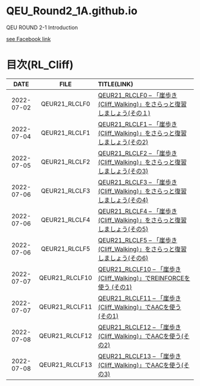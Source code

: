 # QEU_Round2_1A.github.io
QEU ROUND 2-1 Introduction

[see Facebook link](https://www.facebook.com/profile.php?id=100064048931216)

# 目次(RL_Cliff)

| DATE | FILE | TITLE(LINK) |
|:---:|:---:|:---|
| 2022-07-02 | QEUR21_RLCLF0 | [QEUR21_RLCLF0 – 「崖歩き(Cliff_Walking)」をさらっと復習しましょう(その１)](https://yaber1965.github.io/QEU_Round2_1A.github.io/Cliff_Walking/2022-07-02-QEUR21_RLCLF0.html) |
| 2022-07-04 | QEUR21_RLCLF1 | [QEUR21_RLCLF1 – 「崖歩き(Cliff_Walking)」をさらっと復習しましょう(その2)](https://yaber1965.github.io/QEU_Round2_1A.github.io/Cliff_Walking/2022-07-04-QEUR21_RLCLF1.html) |
| 2022-07-05 | QEUR21_RLCLF2 | [QEUR21_RLCLF2 – 「崖歩き(Cliff_Walking)」をさらっと復習しましょう(その3)](https://yaber1965.github.io/QEU_Round2_1A.github.io/Cliff_Walking/2022-07-05-QEUR21_RLCLF2.html) |
| 2022-07-06 | QEUR21_RLCLF3 | [QEUR21_RLCLF3 – 「崖歩き(Cliff_Walking)」をさらっと復習しましょう(その4)](https://yaber1965.github.io/QEU_Round2_1A.github.io/Cliff_Walking/2022-07-06-QEUR21_RLCLF3.html) |
| 2022-07-06 | QEUR21_RLCLF4 | [QEUR21_RLCLF4 – 「崖歩き(Cliff_Walking)」をさらっと復習しましょう(その5)](https://yaber1965.github.io/QEU_Round2_1A.github.io/Cliff_Walking/2022-07-06-QEUR21_RLCLF4.html) |
| 2022-07-06 | QEUR21_RLCLF5 | [QEUR21_RLCLF5 – 「崖歩き(Cliff_Walking)」をさらっと復習しましょう(その6)](https://yaber1965.github.io/QEU_Round2_1A.github.io/Cliff_Walking/2022-07-06-QEUR21_RLCLF5.html) |
| 2022-07-07 | QEUR21_RLCLF10 | [QEUR21_RLCLF10 – 「崖歩き(Cliff_Walking)」でREINFORCEを使う (その1)](https://yaber1965.github.io/QEU_Round2_1A.github.io/Cliff_Walking/2022-07-07-QEUR21_RLCLF10.html) |
| 2022-07-07 | QEUR21_RLCLF11 | [QEUR21_RLCLF11 – 「崖歩き(Cliff_Walking)」でAACを使う (その1)](https://yaber1965.github.io/QEU_Round2_1A.github.io/Cliff_Walking/2022-07-07-QEUR21_RLCLF11.html) |
| 2022-07-08 | QEUR21_RLCLF12 | [QEUR21_RLCLF12 – 「崖歩き(Cliff_Walking)」でAACを使う(その2)](https://yaber1965.github.io/QEU_Round2_1A.github.io/Cliff_Walking/2022-07-08-QEUR21_RLCLF12.html) |
| 2022-07-08 | QEUR21_RLCLF13 | [QEUR21_RLCLF13 – 「崖歩き(Cliff_Walking)」でAACを使う(その3)](https://yaber1965.github.io/QEU_Round2_1A.github.io/Cliff_Walking/2022-07-08-QEUR21_RLCLF13.html) |